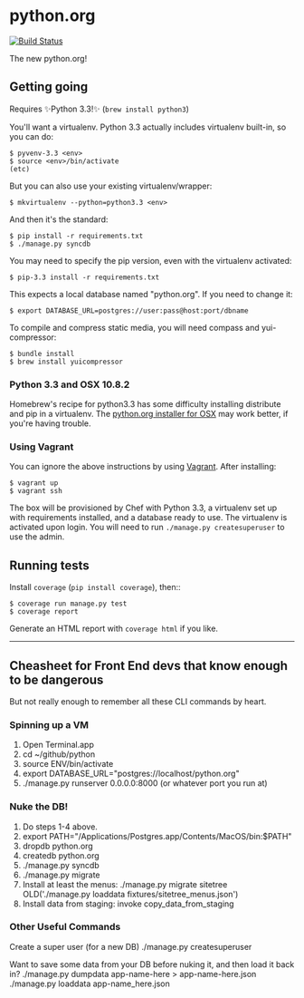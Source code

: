 python.org
==========

[![Build Status](https://next.travis-ci.com/proevo/pythondotorg.png?token=rzZWMj7qjjfKoW211CMz&branch=master)](https://next.travis-ci.com/proevo/pythondotorg)

The new python.org!

Getting going
-------------

Requires :sparkles:Python 3.3!:sparkles: (`brew install python3`)

You'll want a virtualenv. Python 3.3 actually includes virtualenv built-in,
so you can do:

    $ pyvenv-3.3 <env>
    $ source <env>/bin/activate
    (etc)

But you can also use your existing virtualenv/wrapper:

    $ mkvirtualenv --python=python3.3 <env>

And then it's the standard:

    $ pip install -r requirements.txt
    $ ./manage.py syncdb

You may need to specify the pip version, even with the virtualenv activated:

    $ pip-3.3 install -r requirements.txt

This expects a local database named "python.org". If you need to change it:

    $ export DATABASE_URL=postgres://user:pass@host:port/dbname

To compile and compress static media, you will need compass and yui-compressor:
    
    $ bundle install
    $ brew install yuicompressor

### Python 3.3 and OSX 10.8.2

Homebrew's recipe for python3.3 has some difficulty installing distribute 
and pip in a virtualenv. The [python.org installer for OSX](http://www.python.org/download/) 
may work better, if you're having trouble.

### Using Vagrant

You can ignore the above instructions by using [Vagrant](http://www.vagrantup.com/). After installing:

    $ vagrant up
    $ vagrant ssh

The box will be provisioned by Chef with Python 3.3, a virtualenv set up with requirements installed, and a database ready to use. The virtualenv is activated upon login. You will need to run `./manage.py createsuperuser` to use the admin.

Running tests
-------------

Install `coverage` (`pip install coverage`), then::

    $ coverage run manage.py test
    $ coverage report

Generate an HTML report with `coverage html` if you like.


------------


Cheasheet for Front End devs that know enough to be dangerous
-------------------------------------------------------------

But not really enough to remember all these CLI commands by heart. 

### Spinning up a VM

1. Open Terminal.app
2. cd ~/github/python
3. source ENV/bin/activate
4. export DATABASE_URL="postgres://localhost/python.org"
5. ./manage.py runserver 0.0.0.0:8000 (or whatever port you run at)

### Nuke the DB!

1. Do steps 1-4 above.
2. export PATH="/Applications/Postgres.app/Contents/MacOS/bin:$PATH"
3. dropdb python.org
4. createdb python.org
5. ./manage.py syncdb
6. ./manage.py migrate
7. Install at least the menus: ./manage.py migrate sitetree  OLD('./manage.py loaddata fixtures/sitetree_menus.json')
8. Install data from staging: invoke copy_data_from_staging

### Other Useful Commands

Create a super user (for a new DB)
./manage.py createsuperuser

Want to save some data from your DB before nuking it, and then load it back in? 
./manage.py dumpdata app-name-here > app-name-here.json
./manage.py loaddata app-name_here.json
